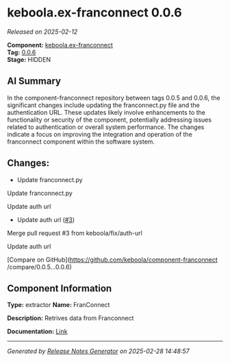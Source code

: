 #  keboola.ex-franconnect 0.0.6

_Released on 2025-02-12_

**Component:** [keboola.ex-franconnect](https://github.com/keboola/component-franconnect)  
**Tag:** [0.0.6](https://github.com/keboola/component-franconnect/releases/tag/0.0.6)  
**Stage:** HIDDEN


## AI Summary
In the component-franconnect repository between tags 0.0.5 and 0.0.6, the significant changes include updating the franconnect.py file and the authentication URL. These updates likely involve enhancements to the functionality or security of the component, potentially addressing issues related to authentication or overall system performance. The changes indicate a focus on improving the integration and operation of the franconnect component within the software system.



## Changes:


- Update franconnect.py 

Update franconnect.py

Update auth url




- Update auth url  ([#3](https://github.com/keboola/component-franconnect/pull/3))

Merge pull request #3 from keboola/fix/auth-url

Update auth url




[Compare on GitHub](https://github.com/keboola/component-franconnect
/compare/0.0.5...0.0.6)



## Component Information
**Type:** extractor
**Name:** FranConnect

**Description:** Retrives data from Franconnect


**Documentation:** [Link](https://github.com/keboola/component-franconnect/blob/master/README.md)



---
_Generated by [Release Notes Generator](https://github.com/keboola/release-notes-generator)
on 2025-02-28 14:48:57_